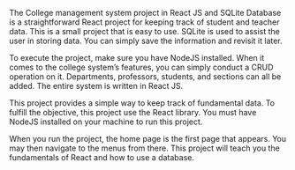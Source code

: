 The College management system project in React JS and SQLite Database is a straightforward React project for keeping track of student and teacher data. This is a small project that is easy to use. SQLite is used to assist the user in storing data. You can simply save the information and revisit it later.

To execute the project, make sure you have NodeJS installed. When it comes to the college system’s features, you can simply conduct a CRUD operation on it. Departments, professors, students, and sections can all be added. The entire system is written in React JS.


This project provides a simple way to keep track of fundamental data. To fulfill the objective, this project use the React library. You must have NodeJS installed on your machine to run this project.

When you run the project, the home page is the first page that appears. You may then navigate to the menus from there. This project will teach you the fundamentals of React and how to use a database.
